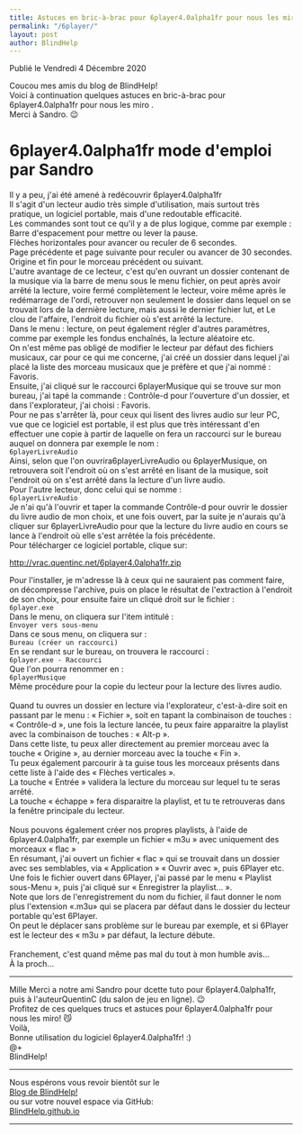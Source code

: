 ```yaml
---
title: Astuces en bric-à-brac pour 6player4.0alpha1fr pour nous les miro
permalink: "/6player/"
layout: post
author: BlindHelp
---
```


<footer>Publié le Vendredi 4 Décembre 2020</footer>


Coucou mes amis du blog de BlindHelp!    
Voici à continuation quelques astuces en bric-à-brac pour 6player4.0alpha1fr pour nous les miro .    
Merci à Sandro. 😉    

# 6player4.0alpha1fr mode d'emploi par Sandro #

Il y a peu, j'ai été amené à redécouvrir 6player4.0alpha1fr    
Il s'agit d'un lecteur audio très simple d'utilisation, mais surtout très pratique, un logiciel portable, mais d'une redoutable efficacité.    
Les commandes sont tout ce qu'il y a de plus logique, comme par exemple :    
Barre d'espacement pour mettre ou lever la pause.    
Flèches horizontales pour avancer ou reculer de 6 secondes.    
Page précédente et page suivante pour reculer ou avancer de 30 secondes.    
Origine et fin pour le morceau précédent ou suivant.    
L'autre avantage de ce lecteur, c'est qu'en ouvrant un dossier contenant de la musique via la barre de menu sous le menu fichier, on peut après avoir arrêté la lecture, voire fermé complètement le lecteur, voire même après le redémarrage de l'ordi, retrouver non seulement le dossier dans lequel on se trouvait lors de la dernière lecture, mais aussi le dernier fichier lut, et Le clou de l'affaire, l'endroit du fichier où s'est arrêté la lecture.    
Dans le menu : lecture, on peut également régler d'autres paramètres, comme par exemple les fondus enchaînés, la lecture aléatoire etc.    
On n'est même pas obligé de modifier le lecteur par défaut des fichiers musicaux, car pour ce qui me concerne, j'ai créé un dossier dans lequel j'ai placé la liste des morceau musicaux que je préfère et que j'ai nommé :     
Favoris.    
Ensuite, j'ai cliqué sur le raccourci 6playerMusique qui se trouve sur mon bureau, j'ai tapé la commande : Contrôle-d pour l'ouverture d'un dossier, et dans l'explorateur, j'ai choisi : Favoris.    
Pour ne pas s'arrêter là, pour ceux qui lisent des livres audio sur leur PC, vue que ce logiciel est portable, il est plus que très intéressant d'en effectuer une copie à partir de laquelle on fera un raccourci sur le bureau auquel on donnera par exemple le nom :    
`6playerLivreAudio`    
Ainsi, selon que l'on ouvrira6playerLivreAudio ou 6playerMusique, on retrouvera soit l'endroit où on s'est arrêté en lisant de la musique, soit l'endroit où on s'est arrêté dans la lecture d'un livre audio.    
Pour l'autre lecteur, donc celui qui se nomme :    
`6playerLivreAudio`    
Je n'ai qu'à l'ouvrir et taper la commande Contrôle-d pour ouvrir le dossier du livre audio de mon choix, et une fois ouvert, par la suite je n'aurais qu'à cliquer sur 6playerLivreAudio pour que la lecture du livre audio en cours se lance à l'endroit où elle s'est arrêtée la fois précédente.    
Pour télécharger ce logiciel portable, clique sur:    

<http://vrac.quentinc.net/6player4.0alpha1fr.zip>    

Pour l'installer, je m'adresse là à ceux qui ne sauraient pas comment faire, on décompresse l'archive, puis on place le résultat de l'extraction à l'endroit de son choix, pour ensuite faire un cliqué droit sur le fichier :    
`6player.exe`    
Dans le menu, on cliquera sur l'item intitulé :    
`Envoyer vers sous-menu`    
Dans ce sous menu, on cliquera sur :    
`Bureau (créer un raccourci)`    
En se rendant sur le bureau, on trouvera le raccourci :    
`6player.exe - Raccourci`    
Que l'on pourra renommer en :    
`6playerMusique`    
Même procédure pour la copie du lecteur pour la lecture des livres audio.    
<br>
Quand tu ouvres un dossier en lecture via l'explorateur, c'est-à-dire soit en passant par le menu : « Fichier », soit en tapant la combinaison de touches :    
« Contrôle-d »,  une fois la lecture lancée, tu peux faire apparaitre la playlist avec la combinaison de touches : « Alt-p ».    
Dans cette liste, tu peux aller directement au premier morceau avec la touche « Origine », au dernier morceau avec la touche « Fin ».    
Tu peux également parcourir à ta guise tous les morceaux présents dans cette liste à l'aide des « Flèches verticales ».    
La touche « Entrée » validera la lecture du morceau sur lequel tu te seras arrêté.    
La touche « échappe  » fera disparaitre la playlist, et tu te retrouveras dans la fenêtre principale du lecteur.    
<br>
Nous pouvons également créer nos propres playlists, à l'aide de 6player4.0alpha1fr, par exemple un fichier « m3u » avec uniquement des morceaux « flac »    
En résumant, j'ai ouvert un fichier « flac » qui se trouvait dans un dossier avec ses semblables, via « Application » « Ouvrir avec », puis 6Player etc.    
Une fois le fichier ouvert dans 6Player, j'ai passé par le menu « Playlist  sous-Menu », puis j'ai cliqué sur « Enregistrer la playlist... ».    
Note que lors de l'enregistrement du nom du fichier, il faut donner le nom plus l'extension «.m3u» qui se placera par défaut dans le dossier du lecteur portable qu'est 6Player.    
On peut le déplacer sans problème sur le bureau par exemple, et si 6Player est le lecteur des « m3u » par défaut, la lecture débute.    
<br>
Franchement, c'est quand même pas mal du tout à mon humble avis...    
À la proch...    

---

Mille Merci a notre ami Sandro pour dcette tuto pour 6player4.0alpha1fr, puis à l'auteurQuentinC (du salon de jeu en ligne). 😉    
Profitez de ces quelques trucs et astuces pour 6player4.0alpha1fr pour nous les miro! 😼    
Voilà,    
Bonne utilisation  du logiciel 6player4.0alpha1fr! :)    
@+    
BlindHelp!    

---

Nous espérons vous revoir bientôt sur le      
[Blog de BlindHelp!](http://blindhelp.blogspot.fr/)                    
ou sur  votre nouvel espace via GitHub:                     
[BlindHelp.github.io](https://blindhelp.github.io)                    

---